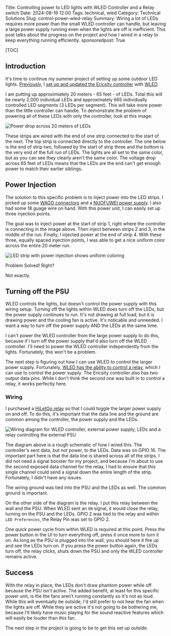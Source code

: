 Title: Controlling power to LED lights with WLED Controller and a Relay switch
Date: 2024-08-16 12:00
Tags: technical, wled
Category: Technical Solutions
Slug: control-power-wled-relay
Summary: Wiring a lot of LEDs requires more power than the small WLED controller can handle, but leaving a large power supply running even when the lights are off is inefficient. This post talks about the progress on the project and how I wired in a relay to keep everything running efficiently.
sponsoredpost: True

[TOC]

## Introduction

It's time to continue my summer project of setting up some outdoor LED lights. [Previously][1], I [set up and updated the Ericsity controller][ericsity] with [WLED][wled].

I am putting up approximiately 20 meters - 65 feet - of LEDs. Total this will be nearly 2,000 individual LEDs and approximately 665 individually controlled LED segments (3 LEDs per segment). This will take more power than the little controller can handle. To demonstrate the problem of powering all of these LEDs with only the controller, look at this image:

![Power drop across 20 meters of LEDs][voltagedrop]

These strips are wired with the end of one strip connected to the start of the next. The top strip is connected directly to the controller. The one below is the end of strip two, followed by the start of strip three and the bottom is the very end of the full run of LEDs. The lights are all set to the same color, but as you can see they clearly aren't the same color. The voltage drop across 65 feet of LEDs means that the LEDs are the end can't get enough power to match their earlier siblings.

## Power Injection

The solution to this specific problem is to inject power into the LED strips. I picked up some [WAGO connectors][wago] and a [NUOFUWEI power supply][psu]. I also had some 18 guage wire on hand. With this power unit, I can easily set up three injection points.

The goal was to inject power at the start of strip 1, right where the controller is connecting in the image above. Then inject between strips 2 and 3, in the middle of the run. Finally, I injected power at the end of strip 4. With these three, equally spaced injection points, I was able to get a nice uniform color across the entire 20 meter run.

![LED strip with power injection shows uniform coloring][equalvoltage]

Problem Solved! Right?

Not exactly.

## Turning off the PSU

WLED controls the lights, but doesn't control the power supply with this wiring setup. Turning off the lights within WLED does turn off the LEDs, but the power supply continues to run. It's not drawing at full load, but it is drawing power and the cooling fan is active. It's noticable and unneeded. I want a way to turn off the power supply AND the LEDs at the same time. 

I can't power the WLED controller from the large power supply to do this, because if I turn off the power supply that'd also turn off the WLED controller. I'll need to power the WLED controller independently from the lights. Fortunately, this won't be a problem. 

The next step is figuring out how I can use WLED to control the larger power supply. Fortunately, [WLED has the ability to control a relay][2], which I can use to control the power supply. The Ericsity controller also has two output data pins. While I don't think the second one was built in to control a relay, it works perfectly here. 

### Wiring

I purchased a [HiLetGo relay][3] so that I could toggle the larger power supply on and off. To do this, it's important that the data line and the ground are common among the controller, the power supply and the LEDs.

![Wiring diagram for WLED controller, external power supply, LEDs and a relay controlling the external PSU][wiring]

The diagram above is a rough schematic of how I wired this. The controller's sent data, but not power, to the LEDs. Data was on GPIO 16. The important part here is that the data line is shared across all of the strips. I did not need a signal booster for my project, and because I'm about to use the second exposed data channel for the relay, I had to ensure that this single channel could send a signal down the entire length of the strip. Fortunately, I didn't have any issues.

The wiring ground was tied into the PSU and the LEDs as well. The common ground is important.

On the other side of the diagram is the relay. I put this relay between the wall and the PSU. When WLED sent an `ON` signal, it would close the relay, turning on the PSU and the LEDs. GPIO 2 was tied to the relay and within `LED Preferences`, the Relay Pin was set to GPIO 2. 

One quick power cycle from within WLED is required at this point. Press the power button in the UI to turn everything off, press it once more to turn it on. As long as the PSU is plugged into the wall, you should here it fire up and see the LEDs turn on. If you press the power button again, the LEDs turn off, the relay clicks, shuts down the PSU and only the WLED controller remains active.

## Success

With the relay in place, the LEDs don't draw phantom power while off because the PSU isn't active. The added benefit, at least for this specific power unit, is the the fans aren't running constantly so it's not as loud. While this will eventually be outside, I'd still prefer to not hear the fan when the lights are off. While they are active it's not going to be bothering me, because I'll likely have music playing for the sound reactive features which will easily be louder than this fan.

The next step in the project is going to be to get this set up outside. 

 [wled]: https://kno.wled.ge/
 [ericsity]: https://amzn.to/3X6HLLT
 [1]: {filename}2024_06_20_update_wled_ericsity_0141.md
 [voltagedrop]: {attach}images/wled/voltage-drop.png
 [equalvoltage]: {attach}images/wled/equal-voltage.png
 [wago]: https://amzn.to/4e3hBR3
 [psu]: https://amzn.to/4e547o6
 [2]: https://kno.wled.ge/features/relay-control/
 [3]: https://capitaloneshopping.com/p/hi-letgo-5-v-1-channel-relay-mod/2RDBGLR8VL
 [wiring]: {attach}images/wled/deck-lights-wled.png